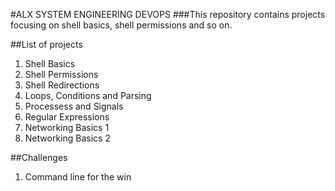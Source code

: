 #ALX SYSTEM ENGINEERING DEVOPS
###This repository contains projects focusing on shell basics, shell permissions and so on.

##List of projects
1. Shell Basics
2. Shell Permissions
3. Shell Redirections
4. Loops, Conditions and Parsing
5. Processess and Signals
6. Regular Expressions
7. Networking Basics 1
8. Networking Basics 2

##Challenges
1. Command line for the win
